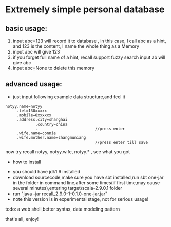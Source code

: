Extremely simple personal database  
=========================================
  
basic usage:
------------------
1. input abc=123 will record it to database   , in this case, I call abc as a hint, and 123 is the content, I name the whole thing as a Memory
2. input abc will give 123
3. if you forget full name of a hint, recall support fuzzy search
input ab  will give abc  
4. input abc=None to delete this memory

advanced usage:
------------------
* just input following example data structure,and feel it   

```
notyy.name=notyy
     .tel=138xxxxx
     .mobile=8xxxxxx
     .address.city=shanghai
             .country=china
             .                         //press enter
     .wife.name=connie
     .wife.mother.name=zhangmuniang
                                       //press enter till save
 ```
 
 now try recall notyy, notyy.wife, notyy.*  , see what you got

* how to install
- you should have jdk1.6 installed  
- download sourcecode,make sure you have sbt installed,run sbt one-jar in the folder in command line,after some times(if first time,may cause several minutes),entering target\scala-2.9.0.1 folder  
- run "java -jar recall_2.9.0-1-0.1.0-one-jar.jar"   
- note this version is in experimental stage, not for serious usage!

todo:  a web shell,better syntax, data modeling pattern 

that's all, enjoy! 

